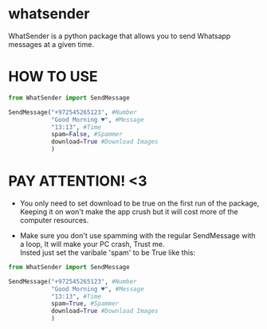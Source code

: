 # whatsender
WhatSender is a python package that allows you to send Whatsapp messages at a given time.


# HOW TO USE

```python
from WhatSender import SendMessage

SendMessage("+972545265123", #Number
            "Good Morning ♥", #Message
            "13:13", #Time
            spam=False, #Spammer
            download=True #Download Images
            )                 

```

# PAY ATTENTION! <3

* You only need to set download to be true on the first run of the package,<br>
  Keeping it on won't make the app crush but it will cost more of the computer resources.

* Make sure you don't use spamming with the regular SendMessage with a loop, It will make your PC crash, Trust me.<br>
  Insted just set the varibale 'spam' to be True like this: 
  
```python
from WhatSender import SendMessage

SendMessage("+972545265123", #Number
            "Good Morning ♥", #Message
            "13:13", #Time
            spam=True, #Spammer
            download=True #Download Images
            )                 

```
